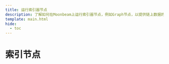 ```yaml
---
title: 运行索引器节点
description: 了解如何在Moonbeam上运行索引器节点，例如Graph节点，以提供链上数据的索引和查询服务。
template: main.html
hide:
  - toc
---
```


<h1 class='subsection-title'>索引节点</h1>
<div class='subsection-wrapper'></div>